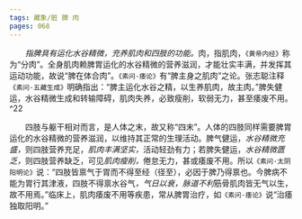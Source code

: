 ```yaml
---
tags: 藏象/脏 脾 肉
pages: 068
---
```

&emsp;&emsp;<dfn>指脾具有运化水谷精微，充养肌肉和四肢的功能。</dfn>肉，指肌肉，`《黄帝内经》`称为“分肉”。全身肌肉赖脾胃运化的水谷精微的营养滋润，才能壮实丰满，并发挥其运动功能，故说“脾在体合肉”。`《素问·痿论》`有“脾主身之肌肉”之论。张志聪注释`《素问·五藏生成》`明确指出：“脾主运化水谷之精，以生养肌肉，故主肉。”脾失健运，水谷精微生成和转输障碍，肌肉失养，必致瘦削，软弱无力，甚至痿废不用。 ^22

&emsp;&emsp;四肢与躯干相对而言，是人体之末，故又称“四末”。人体的四肢同样需要脾胃运化的水谷精微的营养滋润，以维持其正常的生理活动。脾气健运，<dfn>水谷精微充盛，</dfn>则四肢营养充足，<dfn>肌肉丰满坚实，</dfn>活动轻劲有力；若脾失健运，<dfn>水谷精微匮乏，</dfn>则四肢营养缺乏，可见<dfn>肌肉瘦削，</dfn>倦怠无力，甚或痿废不用。所以`《素问·太阴阳明论》`说：“四肢皆禀气于胃而不得至经（径至），必因于脾乃得禀也。今脾病不能为胃行其津液，四肢不得禀水谷气<dfn>，气日以衰，脉道不利</dfn>筋骨肌肉皆无气以生，故不用焉。”临床上，肌肉痿废不用等疾患，常从脾胃治疗，如`《素问·痿论》`说“治痿独取阳明。”
